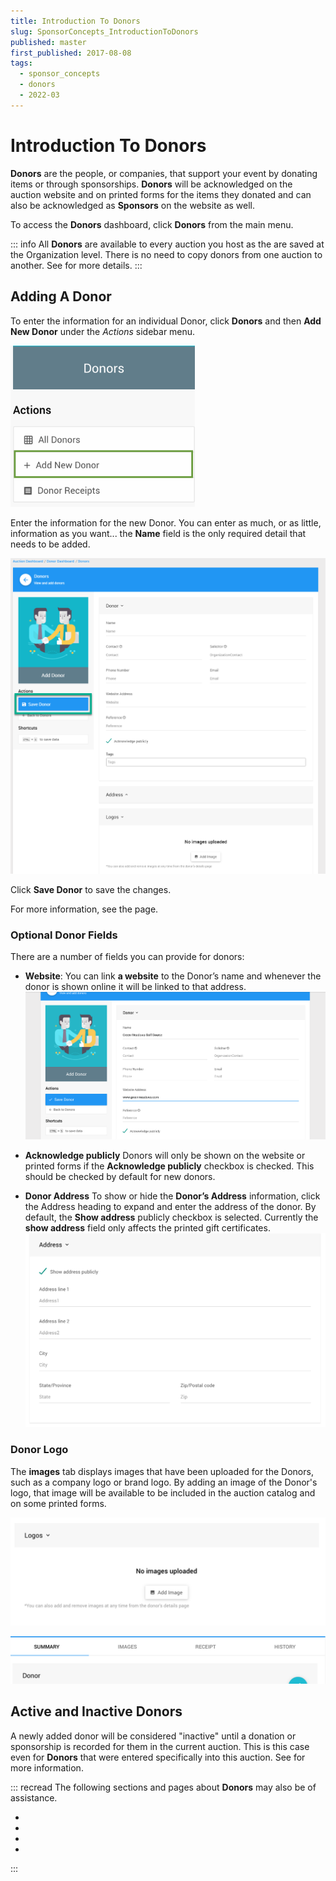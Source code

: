 ```yaml
---
title: Introduction To Donors
slug: SponsorConcepts_IntroductionToDonors
published: master
first_published: 2017-08-08
tags:
  - sponsor_concepts
  - donors
  - 2022-03
---
```


# Introduction To Donors

**Donors** are the people, or companies, that support your event by donating items or through sponsorships. **Donors** will be acknowledged on the auction website and on printed forms for the items they donated and can also be acknowledged as **Sponsors** on the website as well.

To access the **Donors** dashboard, click **Donors** from the main <IndexLink slug="AuctionDashboard"/> menu.

::: info
All **Donors** are available to every auction you host as the are saved at the Organization level. There is no need to copy donors from one auction to another. See <IndexLink slug="DonorsActiveAndInactive"/> for more details.
:::

<HRDiv/>

## Adding A Donor

To enter the information for an individual Donor, click **Donors** and then **Add New Donor** under the *Actions* sidebar menu.

![img](./index.assets/Screen_Shot_2017-11-06_at_2.10.33_PM.png)

Enter the information for the new Donor. You can enter as much, or as little, information as you want... the **Name** field is the only required detail that needs to be added.

![img](./index.assets/image2017-8-8_16-49-13-1535513046009.png)

Click **Save Donor** to save the changes.

For more information, see the <IndexLink slug="AddDonors"/> page.

### Optional Donor Fields

There are a number of fields you can provide for donors:

- **Website**:
  You can link **a website** to the Donor’s name and whenever the donor is shown online it will be linked to that address.
  ![img](./index.assets/Screen_Shot_2017-08-08_at_4.57.22_PM.png)

- **Acknowledge publicly**
  Donors will only be shown on the website or printed forms if the **Acknowledge publicly** checkbox is checked.  This should be checked by default for new donors.

- **Donor Address**
  To show or hide the **Donor’s Address** information, click the Address heading to expand and enter the address of the donor. By default, the **Show address** publicly checkbox is selected. Currently the **show address** field only affects the printed gift certificates.
  ![img](./index.assets/Screen_Shot_2017-12-01_at_1.47.32_PM.png)

### Donor Logo

The **images** tab displays images that have been uploaded for the Donors, such as a company logo or brand logo. By adding an image of the Donor's logo, that image will be available to be included in the auction catalog and on some printed forms.

![img](./index.assets/Screen_Shot_2017-12-06_at_12.09.16_PM.png)

![img](./index.assets/Screen_Shot_2017-12-06_at_12.09.34_PM.png)

<HRDiv/>

## Active and Inactive Donors

A newly added donor will be considered "inactive" until a <IndexLink slug="DonorDonations">donation or sponsorship</IndexLink> is recorded for them in the current auction. This is this case even for **Donors** that were entered specifically into this auction. See <IndexLink slug="DonorsActiveAndInactive"/> for more information.

<HRDiv/>

::: recread
The following sections and pages about **Donors** may also be of assistance.

- <IndexLink slug="Donors"/>
- <IndexLink slug="WorkingWithDonors"/>
- <IndexLink slug="DonorReceipts"/>
- <IndexLink slug="DonorReports"/>
:::

<ChildPages/>
<Revised text="Reviewed" date="2022-03-31"/>
